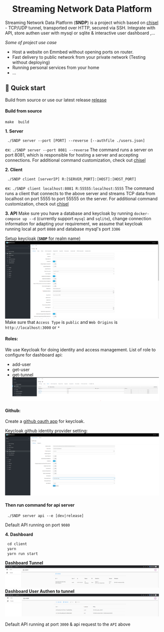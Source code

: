 <h1 align="center">
  Streaming Network Data Platform
</h1>

Streaming Network Data Platform (**SNDP**) is a project which based on [chisel](https://github.com/jpillora/chisel) - TCP/UDP tunnel, transported over HTTP, secured via SSH. Integrate with API, store authen user with mysql or sqlite & interactive user dashboard ,...  

*Some of project use case*
- Host a website on Emmbed without opening ports on router.
- Fast delivery to public network from your private network (Testing without deploying)
- Running personal services from your home
- ...

## 🚀 Quick start
Build from source or use our latest release [release](https://github.com/lthnh15032001/SNDP/releases/tag/)

#### Build from source
```
make  build
```

**1.  Server**
   ```
    ./SNDP server --port [PORT] --reverse [--authfile ./users.json]
   ```
  ex: `./SNDP server --port 8081 --reverse`
The command runs a server on port 8081, which is responsible for hosting a server and accepting connections. For additional command customization, check out [chisel](https://github.com/jpillora/chisel)

**2. Client**
   ```
    ./SNDP client [serverIP] R:[SERVER_PORT]:[HOST]:[HOST_PORT]
   ```
  ex: `./SNDP client localhost:8081 R:55555:localhost:5555`
The command runs a client that connects to the above server and streams TCP data from localhost on port 5555 to port 55555 on the server.  For additional command customization, check out [chisel](https://github.com/jpillora/chisel)


**3. API**
   Make sure you have a database and keycloak by running `docker-compose up --d` (currently support `mysql` and `sqlite`), change connection information for adapting your requirement, we assume that keycloak running local at port `8080` and database mysql's port `3306` 

Setup keycloak (**`SNDP`** for realm name)
![Alt text](./assets/SNDP_Realm.png)
Make sure that `Access Type` is `public` and `Web Origins` is `http://localhost:3000` or `*`
#### Roles:
We use Keycloak for doing identity and access management.
List of role to configure for dashboard api:
- add-user
- get-user 
- get-tunnel
![Alt text](./assets/SNDP_Keycloak.png)
#### Github:
Create a [github oauth app](https://github.com/settings/developers) for keycloak.

Keycloak github identity provider setting:
![Alt text](./assets/SNDP_githuboauth.png)

#### Then run command for api server

   ```
    ./SNDP server api --e [dev|release]
   ```
   Default API running on port `9080`

   
**4. Dashboard**
   ```
    cd client
    yarn
    yarn run start
   ```
   **Dashboard Tunnel**
   ![Alt text](./assets/SNDP_Tunnel.png)
   **Dashboard User Authen to tunnel**
   ![Alt text](./assets/SNDP_User.png)

   Default API running at port `3000` & api request to the `API` above


